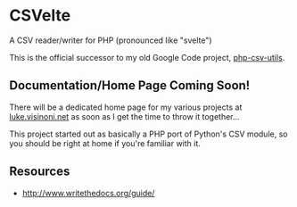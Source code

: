# CSVelte
A CSV reader/writer for PHP (pronounced like "svelte")

This is the official successor to my old Google Code project, [php-csv-utils](https://code.google.com/archive/p/php-csv-utils/).

## Documentation/Home Page Coming Soon!
There will be a dedicated home page for my various projects at [luke.visinoni.net](http://luke.visinoni.net/) as soon as I get the time to throw it together...

This project started out as basically a PHP port of Python's CSV module, so you should be right at home if you're familiar with it.

## Resources 

* http://www.writethedocs.org/guide/
